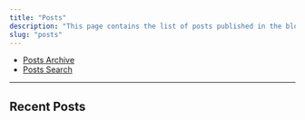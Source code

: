 ```yaml
---
title: "Posts"
description: "This page contains the list of posts published in the blog. Use the below links to either search or scroll through the post archive."
slug: "posts"
---
```

- [Posts Archive](/archive)
- [Posts Search](/search) 
--- 
## Recent Posts